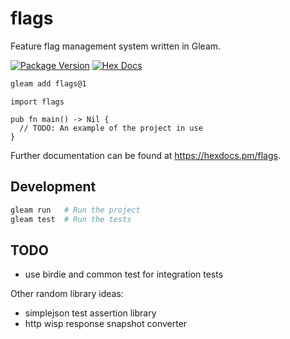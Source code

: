 # flags

Feature flag management system written in Gleam.

[![Package Version](https://img.shields.io/hexpm/v/flags)](https://hex.pm/packages/flags)
[![Hex Docs](https://img.shields.io/badge/hex-docs-ffaff3)](https://hexdocs.pm/flags/)

```sh
gleam add flags@1
```
```gleam
import flags

pub fn main() -> Nil {
  // TODO: An example of the project in use
}
```

Further documentation can be found at <https://hexdocs.pm/flags>.

## Development

```sh
gleam run   # Run the project
gleam test  # Run the tests
```


## TODO
- use birdie and common test for integration tests


Other random library ideas:
- simplejson test assertion library
- http wisp response snapshot converter

